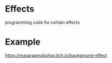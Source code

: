 # Effects
programming code for certain effects

# Example

https://masarapmabuhay.itch.io/background-effect
